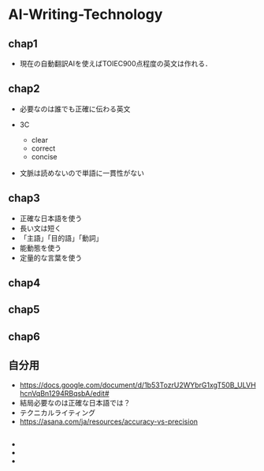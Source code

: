 # AI-Writing-Technology

## chap1
* 現在の自動翻訳AIを使えばTOIEC900点程度の英文は作れる．
## chap2
* 必要なのは誰でも正確に伝わる英文

* 3C
  * clear
  * correct
  * concise
* 文脈は読めないので単語に一貫性がない
## chap3
* 正確な日本語を使う
* 長い文は短く
* 「主語」「目的語」「動詞」
* 能動態を使う
* 定量的な言葉を使う
## chap4

## chap5

## chap6
## 自分用
* https://docs.google.com/document/d/1b53TozrU2WYbrG1xgT50B_ULVHhcnVqBn1294RBqsbA/edit#
* 結局必要なのは正確な日本語では？
* テクニカルライティング
* https://asana.com/ja/resources/accuracy-vs-precision
## 
## 
## 
## 
## 






* 
* 
* 
















